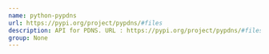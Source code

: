 ```yaml
---
name: python-pypdns
url: https://pypi.org/project/pypdns/#files
description: API for PDNS. URL : https://pypi.org/project/pypdns/#files Groups : None
group: None
---
```

